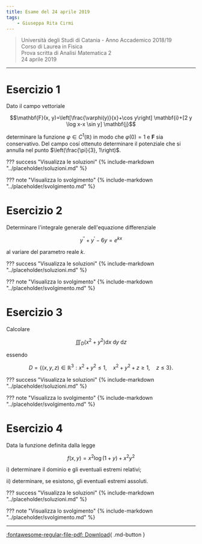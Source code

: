 ```yaml
---
title: Esame del 24 aprile 2019
tags:
    - Giuseppa Rita Cirmi
---
```


>Università degli Studi di Catania - Anno Accademico 2018/19<br>
Corso di Laurea in Fisica<br>
Prova scritta di Analisi Matematica 2<br>
24 aprile 2019

---

# Esercizio 1
Dato il campo vettoriale

$$\mathbf{F}(x, y)=\left[\frac{\varphi(y)}{x}+\cos y\right] \mathbf{i}+[2 y \log x-x \sin y] \mathbf{j}$$

determinare la funzione $\varphi \in C^{1}(\mathbb{R})$ in modo che
$\varphi(0)=1$ e $\mathbf{F}$ sia conservativo. Del campo cosí ottenuto
determinare il potenziale che si annulla nel punto
$\left(\frac{\pi}{3}, 1\right)$.

??? success "Visualizza le soluzioni"
    {% include-markdown "../placeholder/soluzioni.md" %}

??? note "Visualizza lo svolgimento"
    {% include-markdown "../placeholder/svolgimento.md" %}

# Esercizio 2
Determinare l'integrale generale dell'equazione differenziale

$$y^{\prime \prime}+y^{\prime}-6 y=e^{k x}$$

al variare del parametro reale $k$.

??? success "Visualizza le soluzioni"
    {% include-markdown "../placeholder/soluzioni.md" %}

??? note "Visualizza lo svolgimento"
    {% include-markdown "../placeholder/svolgimento.md" %}

# Esercizio 3
Calcolare

$$\iiint_{D}\left(x^{2}+y^{2}\right) \mathrm{d} x \mathrm{~d} y \mathrm{~d} z$$

essendo

$$D=\left\{(x, y, z) \in \mathbb{R}^{3}: x^{2}+y^{2} \leq 1, \quad x^{2}+y^{2}+z \geq 1, \quad z \leq 3\right\} .$$

??? success "Visualizza le soluzioni"
    {% include-markdown "../placeholder/soluzioni.md" %}

??? note "Visualizza lo svolgimento"
    {% include-markdown "../placeholder/svolgimento.md" %}

# Esercizio 4
Data la funzione definita dalla legge

$$f(x, y)=x^{2} \log (1+y)+x^{2} y^{2}$$

i\) determinare il dominio e gli eventuali estremi relativi;

ii\) determinare, se esistono, gli eventuali estremi assoluti.

??? success "Visualizza le soluzioni"
    {% include-markdown "../placeholder/soluzioni.md" %}

??? note "Visualizza lo svolgimento"
    {% include-markdown "../placeholder/svolgimento.md" %}

---

[:fontawesome-regular-file-pdf: Download](pdf/2019-04-24.pdf){ .md-button }
